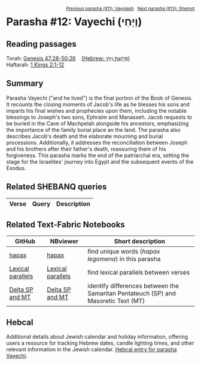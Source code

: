<span style="float: right;"><sup><a href="../11%20-%20Vayigash">Previous parasha (#11): Vayigash</a> &nbsp;&nbsp;<a href="../13%20-%20Shemot">Next parasha (#13): Shemot</a></sup></span>

# Parasha #12: Vayechi (וַיְחִי) <a name="start"></a>

## Reading passages

Torah: <a href="https://www.stepbible.org/?q=version=NASB2020|reference=Gen.47:28-50:26&options=HNVUG" target="_blank">Genesis 47:28-50:26</a> &nbsp;&nbsp; <a href="https://tikkun.io/#/p/vayechi" target="_blank">(Hebrew: פָּרָשַׁת וַיְחִי)</a><br>
Haftarah: <a href="https://www.stepbible.org/?q=version=NASB2020|reference=1Kgs.2:1-12&options=HNVUG" target="_blank">1 Kings 2:1-12</a>

## Summary

Parasha Vayechi ("and he lived") is the final portion of the Book of Genesis. It recounts the closing moments of Jacob's life as he blesses his sons and imparts his final wishes and prophecies upon them, including the notable blessings to Joseph's two sons, Ephraim and Manasseh. Jacob requests to be buried in the Cave of Machpelah alongside his ancestors, emphasizing the importance of the family burial place an the land. The parasha also describes Jacob's death and the elaborate mourning and burial processions. Additionally, it addresses the reconciliation between Joseph and his brothers after their father's death, reassuring them of his forgiveness. This parasha marks the end of the patriarchal era, setting the stage for the Israelites' journey into Egypt and the subsequent events of the Exodus.

## Related SHEBANQ queries

Verse | Query | Description
--- | --- | ---


## Related Text-Fabric Notebooks

GitHub | NBviewer | Short description
---|---|---
[hapax](hapax.ipynb) | <a href="https://nbviewer.org/github/tonyjurg/Parashot/blob/main/WeeklyParasha/12%20-%20Vayechi/hapax.ipynb" target="_blank">hapax</a>| find unique words (*hapax legomena*) in this parasha
[Lexical parallels](lexical_parallels.ipynb) | <a href="https://nbviewer.org/github/tonyjurg/Parashot/blob/main/WeeklyParasha/12%20-%20Vayechi/lexical_parallels.ipynb" target="_blank">Lexical parallels</a>| find lexical parallels between verses
[Delta SP and MT](delta_mt_and_sp.ipynb) | <a href="https://nbviewer.org/github/tonyjurg/Parashot/blob/main/WeeklyParasha/12%20-%20Vayechi/delta_mt_and_sp.ipynb" target="_blank">Delta SP and MT</a>| identify differences between the Samaritan Pentateuch (SP) and Masoretic Text (MT)


## Hebcal

Additional details about Jewish calendar and holiday information, offering users a resource for tracking Hebrew dates, candle lighting times, and other relevant information in the Jewish calendar. <a href="https://www.hebcal.com/sedrot/vayechi" target="_blank">Hebcal entry for parasha Vayechi</a>.
